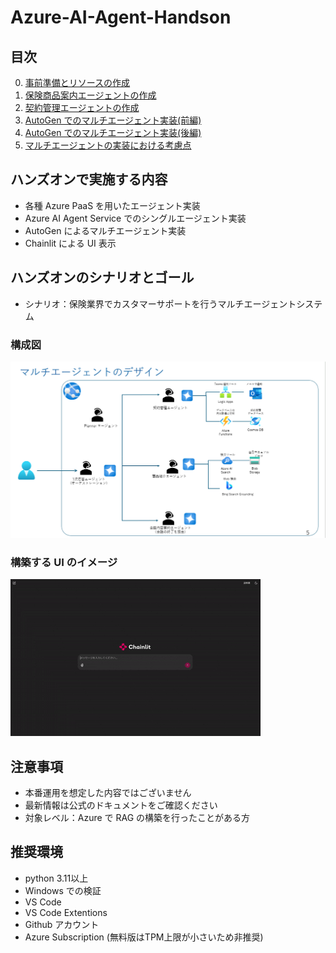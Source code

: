 # Azure-AI-Agent-Handson
## 目次
0. [事前準備とリソースの作成](handson-textbook/ex0.md)
1. [保険商品案内エージェントの作成](handson-textbook/ex1.md)
2. [契約管理エージェントの作成](handson-textbook/ex2.md)
3. [AutoGen でのマルチエージェント実装(前編)](handson-textbook/ex3.md)
4. [AutoGen でのマルチエージェント実装(後編)](handson-textbook/ex4.md)
5. [マルチエージェントの実装における考慮点](handson-textbook/ex5.md)


## ハンズオンで実施する内容
- 各種 Azure PaaS を用いたエージェント実装
- Azure AI Agent Service でのシングルエージェント実装
- AutoGen によるマルチエージェント実装
- Chainlit による UI 表示

## ハンズオンのシナリオとゴール
- シナリオ：保険業界でカスタマーサポートを行うマルチエージェントシステム


### 構成図
![alt text](images/image01.png)

### 構築する UI のイメージ
![alt text](images/multiagent.gif)


## 注意事項
- 本番運用を想定した内容ではございません
- 最新情報は公式のドキュメントをご確認ください
- 対象レベル：Azure で RAG の構築を行ったことがある方

## 推奨環境
- python 3.11以上
- Windows での検証
- VS Code
- VS Code Extentions 
- Github アカウント
- Azure Subscription (無料版はTPM上限が小さいため非推奨)
